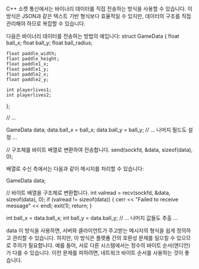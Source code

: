C++ 소켓 통신에서는 바이너리 데이터를 직접 전송하는 방식을 사용할 수 있습니다. 이 방식은 JSON과 같은 텍스트 기반 형식보다 효율적일 수 있지만, 데이터의 구조를 직접 관리해야 하므로 복잡할 수 있습니다.

다음은 바이너리 데이터를 전송하는 방법의 예입니다:
struct GameData {
    float ball_x;
    float ball_y;
    float ball_radius;

    float paddle_width;
    flaot paddle_height;
    float paddle1_x;
    float paddle1_y;
    float paddle2_x;
    float paddle2_y;
    
    int playerlives1;
    int playerlives2;
};

// ...

GameData data;
data.ball_x = ball_x;
data.ball_y = ball_y;
// ... 나머지 필드도 설정 ...

// 구조체를 바이트 배열로 변환하여 전송합니다.
send(sockfd, &data, sizeof(data), 0);


배열로
수신 측에서는 다음과 같이 메시지를 처리할 수 있습니다:

GameData data;

// 바이트 배열을 구조체로 변환합니다.
int valread = recv(sockfd, &data, sizeof(data), 0);
if (valread != sizeof(data)) {
    cerr << "Failed to receive message" << endl;
    exit(1);
    return;
}

int ball_x = data.ball_x;
int ball_y = data.ball_y;
// ... 나머지 값들도 추출 ...


data
이 방식을 사용하면, 서버와 클라이언트가 주고받는 메시지의 형식을 쉽게 정의하고 관리할 수 있습니다. 하지만, 이 방식은 플랫폼 간의 호환성 문제를 일으킬 수 있으므로 주의가 필요합니다. 예를 들어, 서로 다른 시스템에서는 정수의 바이트 순서(엔디언)가 다를 수 있습니다. 이런 문제를 피하려면, 네트워크 바이트 순서를 사용하는 것이 좋습니다.